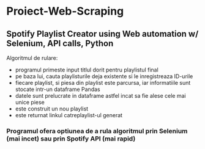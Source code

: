 # Proiect-Web-Scraping

## Spotify Playlist Creator using Web automation w/ Selenium, API calls, Python

Algoritmul de rulare:
- programul primeste input titlul dorit pentru playlistul final
- pe baza lui, cauta playlisturile deja existente si le inregistreaza ID-urile
- fiecare playlist, si piesa din playlist este parcursa, iar informatiile sunt stocate intr-un dataframe Pandas
- datele sunt prelucrate in dataframe astfel incat sa fie alese cele mai unice piese
- este construit un nou playlist
- este returnat linkul catreplaylist-ul generat

### Programul ofera optiunea de a rula algoritmul prin Selenium (mai incet) sau prin Spotify API (mai rapid)